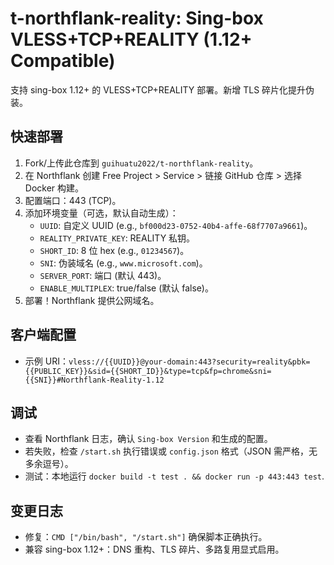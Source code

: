# t-northflank-reality: Sing-box VLESS+TCP+REALITY (1.12+ Compatible)

支持 sing-box 1.12+ 的 VLESS+TCP+REALITY 部署。新增 TLS 碎片化提升伪装。

## 快速部署
1. Fork/上传此仓库到 `guihuatu2022/t-northflank-reality`。
2. 在 Northflank 创建 Free Project > Service > 链接 GitHub 仓库 > 选择 Docker 构建。
3. 配置端口：443 (TCP)。
4. 添加环境变量（可选，默认自动生成）：
   - `UUID`: 自定义 UUID (e.g., `bf000d23-0752-40b4-affe-68f7707a9661`)。
   - `REALITY_PRIVATE_KEY`: REALITY 私钥。
   - `SHORT_ID`: 8 位 hex (e.g., `01234567`)。
   - `SNI`: 伪装域名 (e.g., `www.microsoft.com`)。
   - `SERVER_PORT`: 端口 (默认 443)。
   - `ENABLE_MULTIPLEX`: true/false (默认 false)。
5. 部署！Northflank 提供公网域名。

## 客户端配置
- 示例 URI：`vless://{{UUID}}@your-domain:443?security=reality&pbk={{PUBLIC_KEY}}&sid={{SHORT_ID}}&type=tcp&fp=chrome&sni={{SNI}}#Northflank-Reality-1.12`

## 调试
- 查看 Northflank 日志，确认 `Sing-box Version` 和生成的配置。
- 若失败，检查 `/start.sh` 执行错误或 `config.json` 格式（JSON 需严格，无多余逗号）。
- 测试：本地运行 `docker build -t test . && docker run -p 443:443 test`.

## 变更日志
- 修复：`CMD ["/bin/bash", "/start.sh"]` 确保脚本正确执行。
- 兼容 sing-box 1.12+：DNS 重构、TLS 碎片、多路复用显式启用。
